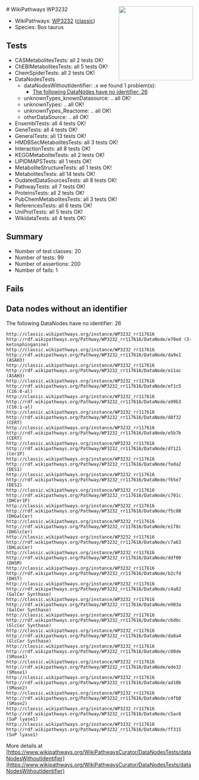 <img style="float: right; width: 200px" src="https://upload.wikimedia.org/wikipedia/commons/thumb/8/83/Wplogo_with_text_500.png/640px-Wplogo_with_text_500.png" />
# WikiPathways WP3232

* WikiPathways: [WP3232](https://wikipathways.org/pathways/WP3232) ([classic](https://classic.wikipathways.org/instance/WP3232))
* Species: Bos taurus
## Tests
* CASMetabolitesTests: all 2 tests OK!
* ChEBIMetabolitesTests: all 5 tests OK!
* ChemSpiderTests: all 2 tests OK!
* DataNodesTests
    * dataNodesWithoutIdentifier: .x we found 1 problem(s):
        * [The following DataNodes have no identifier: 26](#8792c4b5)
    * unknownTypes_knownDatasource: .. all OK!
    * unknownTypes: .. all OK!
    * unknownTypes_Reactome: .. all OK!
    * otherDataSource: .. all OK!
* EnsemblTests: all 4 tests OK!
* GeneTests: all 4 tests OK!
* GeneralTests: all 13 tests OK!
* HMDBSecMetabolitesTests: all 3 tests OK!
* InteractionTests: all 8 tests OK!
* KEGGMetaboliteTests: all 2 tests OK!
* LIPIDMAPSTests: all 1 tests OK!
* MetaboliteStructureTests: all 1 tests OK!
* MetabolitesTests: all 14 tests OK!
* OudatedDataSourcesTests: all 8 tests OK!
* PathwayTests: all 7 tests OK!
* ProteinsTests: all 2 tests OK!
* PubChemMetabolitesTests: all 3 tests OK!
* ReferencesTests: all 6 tests OK!
* UniProtTests: all 5 tests OK!
* WikidataTests: all 4 tests OK!


## Summary

* Number of test classes: 20
* Number of tests: 99
* Number of assertions: 200
* Number of fails: 1

## Fails

<a name="8792c4b5" />

## Data nodes without an identifier

The following DataNodes have no identifier: 26
```
http://classic.wikipathways.org/instance/WP3232_rr117616 http://rdf.wikipathways.org/Pathway/WP3232_rr117616/DataNode/e70ed (3-ketosphinganine)
http://classic.wikipathways.org/instance/WP3232_rr117616 http://rdf.wikipathways.org/Pathway/WP3232_rr117616/DataNode/da9e1 (ASAH3)
http://classic.wikipathways.org/instance/WP3232_rr117616 http://rdf.wikipathways.org/Pathway/WP3232_rr117616/DataNode/e11ac (ASAH3)
http://classic.wikipathways.org/instance/WP3232_rr117616 http://rdf.wikipathways.org/Pathway/WP3232_rr117616/DataNode/ef1c5 (C16:0-al)
http://classic.wikipathways.org/instance/WP3232_rr117616 http://rdf.wikipathways.org/Pathway/WP3232_rr117616/DataNode/a99b3 (C16:1-al)
http://classic.wikipathways.org/instance/WP3232_rr117616 http://rdf.wikipathways.org/Pathway/WP3232_rr117616/DataNode/d8f32 (CERT)
http://classic.wikipathways.org/instance/WP3232_rr117616 http://rdf.wikipathways.org/Pathway/WP3232_rr117616/DataNode/e5b7b (CERT)
http://classic.wikipathways.org/instance/WP3232_rr117616 http://rdf.wikipathways.org/Pathway/WP3232_rr117616/DataNode/d7121 (Cer1P)
http://classic.wikipathways.org/instance/WP3232_rr117616 http://rdf.wikipathways.org/Pathway/WP3232_rr117616/DataNode/feda2 (DES1)
http://classic.wikipathways.org/instance/WP3232_rr117616 http://rdf.wikipathways.org/Pathway/WP3232_rr117616/DataNode/f65e7 (DES2)
http://classic.wikipathways.org/instance/WP3232_rr117616 http://rdf.wikipathways.org/Pathway/WP3232_rr117616/DataNode/c701c (DHCer1P)
http://classic.wikipathways.org/instance/WP3232_rr117616 http://rdf.wikipathways.org/Pathway/WP3232_rr117616/DataNode/f5c80 (DHGalCer)
http://classic.wikipathways.org/instance/WP3232_rr117616 http://rdf.wikipathways.org/Pathway/WP3232_rr117616/DataNode/e1f8c (DHGlcCer)
http://classic.wikipathways.org/instance/WP3232_rr117616 http://rdf.wikipathways.org/Pathway/WP3232_rr117616/DataNode/c7a63 (DHLacCer)
http://classic.wikipathways.org/instance/WP3232_rr117616 http://rdf.wikipathways.org/Pathway/WP3232_rr117616/DataNode/ddf00 (DHSM)
http://classic.wikipathways.org/instance/WP3232_rr117616 http://rdf.wikipathways.org/Pathway/WP3232_rr117616/DataNode/b2cfd (DHST)
http://classic.wikipathways.org/instance/WP3232_rr117616 http://rdf.wikipathways.org/Pathway/WP3232_rr117616/DataNode/c4a82 (GalCer Synthase)
http://classic.wikipathways.org/instance/WP3232_rr117616 http://rdf.wikipathways.org/Pathway/WP3232_rr117616/DataNode/e903a (GalCer Synthase)
http://classic.wikipathways.org/instance/WP3232_rr117616 http://rdf.wikipathways.org/Pathway/WP3232_rr117616/DataNode/c6dbc (GlcCer Synthase)
http://classic.wikipathways.org/instance/WP3232_rr117616 http://rdf.wikipathways.org/Pathway/WP3232_rr117616/DataNode/da8a4 (GlcCer Synthase)
http://classic.wikipathways.org/instance/WP3232_rr117616 http://rdf.wikipathways.org/Pathway/WP3232_rr117616/DataNode/c80de (SMase1)
http://classic.wikipathways.org/instance/WP3232_rr117616 http://rdf.wikipathways.org/Pathway/WP3232_rr117616/DataNode/ede32 (SMase1)
http://classic.wikipathways.org/instance/WP3232_rr117616 http://rdf.wikipathways.org/Pathway/WP3232_rr117616/DataNode/ad10b (SMase2)
http://classic.wikipathways.org/instance/WP3232_rr117616 http://rdf.wikipathways.org/Pathway/WP3232_rr117616/DataNode/c4fb0 (SMase2)
http://classic.wikipathways.org/instance/WP3232_rr117616 http://rdf.wikipathways.org/Pathway/WP3232_rr117616/DataNode/c5ac6 (SaP lyase1)
http://classic.wikipathways.org/instance/WP3232_rr117616 http://rdf.wikipathways.org/Pathway/WP3232_rr117616/DataNode/ff315 (SoP lyase1)
```

More details at [https://www.wikipathways.org/WikiPathwaysCurator/DataNodesTests/dataNodesWithoutIdentifier](https://www.wikipathways.org/WikiPathwaysCurator/DataNodesTests/dataNodesWithoutIdentifier)

